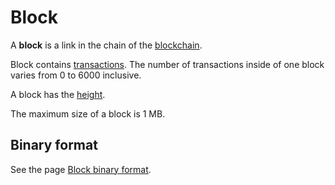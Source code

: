 # Block

A **block** is a link in the chain of the [blockchain](/en/blockchain/blockchain/).

Block contains [transactions](/en/blockchain/transaction/). The number of transactions inside of one block varies from 0 to 6000 inclusive.

A block has the [height](/en/blockchain/block/block-height).

The maximum size of a block is 1 MB.

## Binary format

See the page [Block binary format](/en/blockchain/binary-format/block-binary-format).
